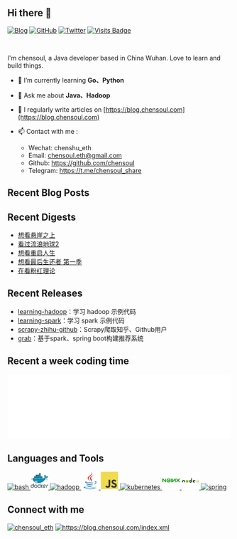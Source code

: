 ## Hi there 👋

[![Blog](https://img.shields.io/badge/Blog-chensoul-9cf?style=flat-square)](https://blog.chensoul.com)
[![GitHub](https://img.shields.io/github/followers/chensoul?logo=github&style=flat-square)](https://github.com/chensoul)
[![Twitter](https://img.shields.io/twitter/follow/chensoul_eth?logo=twitter&style=flat-square)](https://twitter.com/chensoul_eth)
[![Visits Badge](https://badges.strrl.dev/visits/chensoul/chensoul?style=flat-square)](https://github.com/chensoul)

<br />

I'm chensoul, a Java developer based in China Wuhan. Love to learn and build things.  

- 🌱 I’m currently learning **Go、Python**

- 💬 Ask me about **Java、Hadoop**

- 📝 I regularly write articles on [https://blog.chensoul.com](https://blog.chensoul.com)

- 📫 Contact with me :
	- Wechat: chenshu_eth
	- Email: chensoul.eth@gmail.com
	- Github: https://github.com/chensoul
	- Telegram: https://t.me/chensoul_share


## Recent Blog Posts

<!-- BLOG-POST-LIST:START -->
<!-- BLOG-POST-LIST:END -->


## Recent Digests

<!-- douban starts -->
* <a href='http://movie.douban.com/subject/32493124/' target='_blank'>想看悬崖之上</a>
* <a href='http://movie.douban.com/subject/35267208/' target='_blank'>看过流浪地球2</a>
* <a href='http://movie.douban.com/subject/36156235/' target='_blank'>想看重启人生</a>
* <a href='http://movie.douban.com/subject/25848328/' target='_blank'>想看最后生还者 第一季</a>
* <a href='http://movie.douban.com/subject/35590262/' target='_blank'>在看粉红理论</a>
<!-- douban ends -->


## Recent Releases

<!-- recent_releases starts -->
* <a href=https://github.com/chensoul/learning-hadoop/releases/tag/v0.0.1 target='_blank'>learning-hadoop</a>：学习 hadoop 示例代码
* <a href=https://github.com/chensoul/learning-spark/releases/tag/v0.0.1 target='_blank'>learning-spark</a>：学习 spark 示例代码
* <a href=https://github.com/chensoul/scrapy-zhihu-github/releases/tag/v0.0.1 target='_blank'>scrapy-zhihu-github</a>：Scrapy爬取知乎、Github用户
* <a href=https://github.com/chensoul/grab/releases/tag/v0.0.1 target='_blank'>grab</a>：基于spark、spring boot构建推荐系统
<!-- recent_releases ends -->


## Recent a week coding time

![light](https://raw.githubusercontent.com/chensoul/chensoul/main/images/wakatime_weekly_language_stats.svg#gh-light-mode-only)


## Languages and Tools

<p align="left"> <a href="https://www.gnu.org/software/bash/" target="_blank" rel="noreferrer"> <img src="https://www.vectorlogo.zone/logos/gnu_bash/gnu_bash-icon.svg" alt="bash" width="40" height="40"/> </a> <a href="https://www.docker.com/" target="_blank" rel="noreferrer"> <img src="https://raw.githubusercontent.com/devicons/devicon/master/icons/docker/docker-original-wordmark.svg" alt="docker" width="40" height="40"/> </a> <a href="https://hadoop.apache.org/" target="_blank" rel="noreferrer"> <img src="https://www.vectorlogo.zone/logos/apache_hadoop/apache_hadoop-icon.svg" alt="hadoop" width="40" height="40"/> </a> <a href="https://www.java.com" target="_blank" rel="noreferrer"> <img src="https://raw.githubusercontent.com/devicons/devicon/master/icons/java/java-original.svg" alt="java" width="40" height="40"/> </a> <a href="https://developer.mozilla.org/en-US/docs/Web/JavaScript" target="_blank" rel="noreferrer"> <img src="https://raw.githubusercontent.com/devicons/devicon/master/icons/javascript/javascript-original.svg" alt="javascript" width="40" height="40"/> </a> <a href="https://kubernetes.io" target="_blank" rel="noreferrer"> <img src="https://www.vectorlogo.zone/logos/kubernetes/kubernetes-icon.svg" alt="kubernetes" width="40" height="40"/> </a> <a href="https://www.nginx.com" target="_blank" rel="noreferrer"> <img src="https://raw.githubusercontent.com/devicons/devicon/master/icons/nginx/nginx-original.svg" alt="nginx" width="40" height="40"/> </a> <a href="https://nodejs.org" target="_blank" rel="noreferrer"> <img src="https://raw.githubusercontent.com/devicons/devicon/master/icons/nodejs/nodejs-original-wordmark.svg" alt="nodejs" width="40" height="40"/> </a> <a href="https://spring.io/" target="_blank" rel="noreferrer"> <img src="https://www.vectorlogo.zone/logos/springio/springio-icon.svg" alt="spring" width="40" height="40"/> </a> </p>


## Connect with me

<p align="left">
<a href="https://twitter.com/chensoul_eth" target="blank"><img align="center" src="https://raw.githubusercontent.com/rahuldkjain/github-profile-readme-generator/master/src/images/icons/Social/twitter.svg" alt="chensoul_eth" height="30" width="40" /></a>
<a href="/https://blog.chensoul.com/index.xml" target="blank"><img align="center" src="https://raw.githubusercontent.com/rahuldkjain/github-profile-readme-generator/master/src/images/icons/Social/rss.svg" alt="https://blog.chensoul.com/index.xml" height="30" width="40" /></a>
</p>
